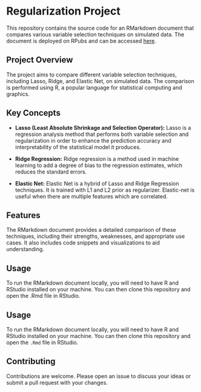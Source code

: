 # Regularization Project
This repository contains the source code for an RMarkdown document that compares various variable selection techniques on simulated data. The document is deployed on RPubs and can be accessed [here](https://rpubs.com/franklinfuchs/Regularization-Project).

## Project Overview
The project aims to compare different variable selection techniques, including Lasso, Ridge, and Elastic Net, on simulated data. The comparison is performed using R, a popular language for statistical computing and graphics.

## Key Concepts
* __Lasso (Least Absolute Shrinkage and Selection Operator):__ Lasso is a regression analysis method that performs both variable selection and regularization in order to enhance the prediction accuracy and interpretability of the statistical model it produces.

* __Ridge Regression:__ Ridge regression is a method used in machine learning to add a degree of bias to the regression estimates, which reduces the standard errors.

* __Elastic Net:__ Elastic Net is a hybrid of Lasso and Ridge Regression techniques. It is trained with L1 and L2 prior as regularizer. Elastic-net is useful when there are multiple features which are correlated.

## Features
The RMarkdown document provides a detailed comparison of these techniques, including their strengths, weaknesses, and appropriate use cases. It also includes code snippets and visualizations to aid understanding.

## Usage
To run the RMarkdown document locally, you will need to have R and RStudio installed on your machine. You can then clone this repository and open the .Rmd file in RStudio.

## Usage
To run the RMarkdown document locally, you will need to have R and RStudio installed on your machine. You can then clone this repository and open the `.Rmd` file in RStudio.

## Contributing
Contributions are welcome. Please open an issue to discuss your ideas or submit a pull request with your changes.
